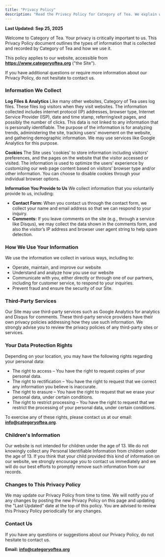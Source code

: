 ```yaml
---
title: "Privacy Policy"
description: "Read the Privacy Policy for Category of Tea. We explain what data we collect, why we collect it, and your rights regarding your personal information."
---
```


**Last Updated: Sep 25, 2025**

Welcome to Category of Tea. Your privacy is critically important to us. This Privacy Policy document outlines the types of information that is collected and recorded by Category of Tea and how we use it.

This policy applies to our website, accessible from **https://www.categoryoftea.org** ("the Site").

If you have additional questions or require more information about our Privacy Policy, do not hesitate to contact us.

### Information We Collect

**Log Files & Analytics**
Like many other websites, Category of Tea uses log files. These files log visitors when they visit websites. The information collected includes internet protocol (IP) addresses, browser type, Internet Service Provider (ISP), date and time stamp, referring/exit pages, and possibly the number of clicks. This data is not linked to any information that is personally identifiable. The purpose of the information is for analyzing trends, administering the site, tracking users' movement on the website, and gathering demographic information. We may use services like Google Analytics for this purpose.

**Cookies**
The Site uses 'cookies' to store information including visitors' preferences, and the pages on the website that the visitor accessed or visited. The information is used to optimize the users' experience by customizing our web page content based on visitors' browser type and/or other information. You can choose to disable cookies through your individual browser options.

**Information You Provide to Us**
We collect information that you voluntarily provide to us, including:
*   **Contact Form:** When you contact us through the contact form, we collect your name and email address so that we can respond to your inquiry.
*   **Comments:** If you leave comments on the site (e.g., through a service like Disqus), we may collect the data shown in the comments form, and also the visitor’s IP address and browser user agent string to help spam detection.

### How We Use Your Information

We use the information we collect in various ways, including to:
*   Operate, maintain, and improve our website
*   Understand and analyze how you use our website
*   Communicate with you, either directly or through one of our partners, including for customer service, to respond to your inquiries.
*   Prevent fraud and ensure the security of our Site.

### Third-Party Services

Our Site may use third-party services such as Google Analytics for analytics and Disqus for comments. These third-party service providers have their own privacy policies addressing how they use such information. We strongly advise you to review the privacy policies of any third-party sites or services.

### Your Data Protection Rights

Depending on your location, you may have the following rights regarding your personal data:
*   The right to access – You have the right to request copies of your personal data.
*   The right to rectification – You have the right to request that we correct any information you believe is inaccurate.
*   The right to erasure – You have the right to request that we erase your personal data, under certain conditions.
*   The right to restrict processing – You have the right to request that we restrict the processing of your personal data, under certain conditions.

To exercise any of these rights, please contact us at our email: **[info@categoryoftea.org](mailto:info@categoryoftea.org)**.

### Children's Information

Our website is not intended for children under the age of 13. We do not knowingly collect any Personal Identifiable Information from children under the age of 13. If you think that your child provided this kind of information on our website, we strongly encourage you to contact us immediately and we will do our best efforts to promptly remove such information from our records.

### Changes to This Privacy Policy

We may update our Privacy Policy from time to time. We will notify you of any changes by posting the new Privacy Policy on this page and updating the "Last Updated" date at the top of this policy. You are advised to review this Privacy Policy periodically for any changes.

### Contact Us

If you have any questions or suggestions about our Privacy Policy, do not hesitate to contact us.

**Email:** [**info@categoryoftea.org**](mailto:info@categoryoftea.org)
